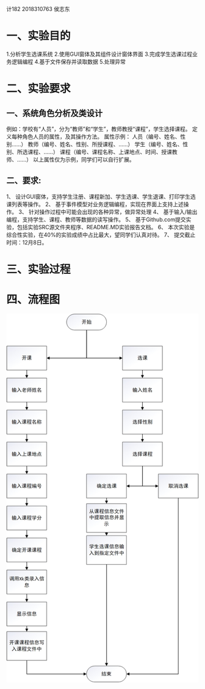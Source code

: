 计182 2018310763 侯志东
# 一、实验目的
1.分析学生选课系统
2.使用GUI窗体及其组件设计窗体界面
3.完成学生选课过程业务逻辑编程
4.基于文件保存并读取数据
5.处理异常
# 二、实验要求
## 一、系统角色分析及类设计
例如：学校有“人员”，分为“教师”和“学生”，教师教授“课程”，学生选择课程。
定义每种角色人员的属性，及其操作方法。
属性示例：	人员（编号、姓名、性别……）
教师（编号、姓名、性别、所授课程、……）
			学生（编号、姓名、性别、所选课程、……）
			课程（编号、课程名称、上课地点、时间、授课教师、……）
以上属性仅为示例，同学们可以自行扩展。

## 二、要求:
1、	设计GUI窗体，支持学生注册、课程新加、学生选课、学生退课、打印学生选课列表等操作。
2、	基于事件模型对业务逻辑编程，实现在界面上支持上述操作。
3、	针对操作过程中可能会出现的各种异常，做异常处理
4、	基于输入/输出编程，支持学生、课程、教师等数据的读写操作。
5、	基于Github.com提交实验，包括实验SRC源文件夹程序、README.MD实验报告文档。
6、	本次实验是综合性实验，在40%的实验成绩中占比最大，望同学们认真对待。
7、	提交截止时间：12月8日。
# 三、实验过程
# 四、流程图
![image](https://github.com/houzhidong/shiyan5/blob/master/%E6%B5%81%E7%A8%8B%E5%9B%BE.jpg)




